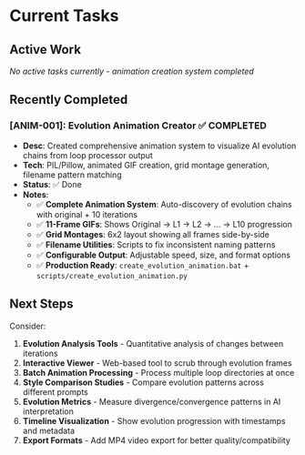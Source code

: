 # Current Tasks

## Active Work

_No active tasks currently - animation creation system completed_

## Recently Completed

### [ANIM-001]: Evolution Animation Creator ✅ COMPLETED
- **Desc**: Created comprehensive animation system to visualize AI evolution chains from loop processor output
- **Tech**: PIL/Pillow, animated GIF creation, grid montage generation, filename pattern matching
- **Status**: ✅ Done
- **Notes**: 
  - ✅ **Complete Animation System**: Auto-discovery of evolution chains with original + 10 iterations
  - ✅ **11-Frame GIFs**: Shows Original → L1 → L2 → ... → L10 progression
  - ✅ **Grid Montages**: 6x2 layout showing all frames side-by-side
  - ✅ **Filename Utilities**: Scripts to fix inconsistent naming patterns
  - ✅ **Configurable Output**: Adjustable speed, size, and format options
  - ✅ **Production Ready**: `create_evolution_animation.bat` + `scripts/create_evolution_animation.py`

## Next Steps

Consider:
1. **Evolution Analysis Tools** - Quantitative analysis of changes between iterations
2. **Interactive Viewer** - Web-based tool to scrub through evolution frames
3. **Batch Animation Processing** - Process multiple loop directories at once
4. **Style Comparison Studies** - Compare evolution patterns across different prompts
5. **Evolution Metrics** - Measure divergence/convergence patterns in AI interpretation
6. **Timeline Visualization** - Show evolution progression with timestamps and metadata
7. **Export Formats** - Add MP4 video export for better quality/compatibility 